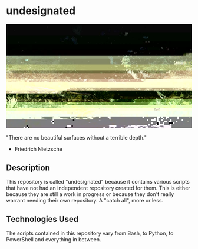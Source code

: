 # undesignated
![Alt text](./images/dark_water_glitched.png)

"There are no beautiful surfaces without a terrible depth."
- Friedrich Nietzsche

## Description

This repository is called "undesignated" because it contains various scripts that have not had an independent repository created for them.  This is either because they are still a work in progress or because they don't really warrant needing their own repository.  A "catch all", more or less.

## Technologies Used

The scripts contained in this repository vary from Bash, to Python, to PowerShell and everything in between.
